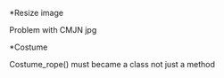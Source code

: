 *Resize image 

Problem with CMJN jpg

*Costume

Costume_rope() must became a class not just a method